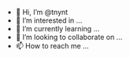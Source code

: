 - 👋 Hi, I’m @tnynt
- 👀 I’m interested in ...
- 🌱 I’m currently learning ...
- 💞️ I’m looking to collaborate on ...
- 📫 How to reach me ...

<!---
tnynt/tnynt is a ✨ special ✨ repository because its `README.md` (this file) appears on your GitHub profile.
You can click the Preview link to take a look at your changes.
--->
